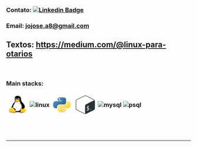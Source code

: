 ### Contato: [![Linkedin Badge](https://img.shields.io/badge/-LinkedIn-blue?style=flat-square&logo=Linkedin&logoColor=white&link=https://www.linkedin.com/in/jos%C3%A9-antonio-085a2a197/)](https://www.linkedin.com/in/jos%C3%A9-antonio-085a2a197/)
### Email: jojose.a8@gmail.com 
Textos: https://medium.com/@linux-para-otarios
-----------------------------------------------------------------------------------------------------
<div style="display: inline_block"><br>
  
   <h3>Main stacks: <h3>
   <img align="center" alt="linux" height="50" width="60" src="https://raw.githubusercontent.com/devicons/devicon/master/icons/linux/linux-original.svg">
   <img align="center" alt="linux" height="50" width="60" src="https://cdn.jsdelivr.net/gh/devicons/devicon@latest/icons/debian/debian-original.svg" />

   <img align="center" alt="Python" height="50" width="60" src="https://raw.githubusercontent.com/devicons/devicon/master/icons/python/python-original.svg">  
   <img align="center" alt="Bash" height="50" width="60" src="https://raw.githubusercontent.com/devicons/devicon/master/icons/bash/bash-original.svg">  
   
   <img align="center" alt="mysql" height="50" width="60" src="https://cdn.jsdelivr.net/gh/devicons/devicon@latest/icons/mysql/mysql-original.svg" />
   <img align="center" alt="psql" height="50" width="60" src="https://cdn.jsdelivr.net/gh/devicons/devicon@latest/icons/postgresql/postgresql-original.svg" />



   <br><br>

--------------------------------------------------------------------------------------------------
